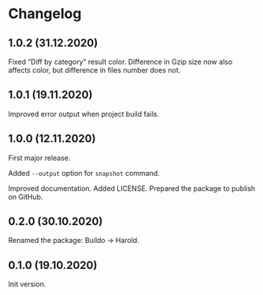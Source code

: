 # Changelog

## 1.0.2 (31.12.2020)

Fixed “Diff by category” result color. Difference in Gzip size now also affects
color, but difference in files number does not.


## 1.0.1 (19.11.2020)

Improved error output when project build fails.


## 1.0.0 (12.11.2020)

First major release.

Added `--output` option for `snapshot` command.

Improved documentation. Added LICENSE. Prepared the package to publish on GitHub. 


## 0.2.0 (30.10.2020)

Renamed the package: Buildo → Harold.


## 0.1.0 (19.10.2020)

Init version.
